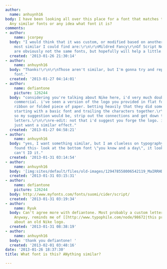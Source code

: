 ```yaml
---
author:
  name: anhuynh16
body: I have been looking all over this place for a font that matches this picture.
  Any similar fonts or any idea what font it is?
comments:
- author:
    name: jcorpey
  body: "I would think that it was custom, or modified based on another font. The
    most similar I could find are:\r\n\r\nMildred Fancy\r\nGf Script No 5\r\n\r\nThese
    are obviously not the same fonts, but hopefully will help a little."
  created: '2013-01-26 21:30:14'
- author:
    name: anhuynh16
  body: "Thanks!\r\n\r\nThose aren't similar, but I'm gonna try and replicate that
    font."
  created: '2013-01-27 04:14:01'
- author:
    name: defiantone
    picture: 126244
  body: "considering you're talking about Nike here, i'd very much doubt it is something
    commercial. i've seen a version of the logo you provided in flat form, like a
    ribbon or folded piece of paper. betting heavily that they did some major modifications
    starting with a basic font and trailing the characters together.\r\n\r\nedit:
    so my suggestion would be, strip out the connections and get down to the base
    letters.\r\n\r\nre-edit: not that i'd suggest you forge the logo. i'm hoping you
    just want a similar effect."
  created: '2013-01-27 04:58:21'
- author:
    name: anhuynh16
  body: "yes, I want something similar, but I am clueless on typography design. \r\nI
    found this- look at the bottom font \"you know and a day\", it looks similar but
    can't ID it."
  created: '2013-01-31 03:14:54'
- author:
    name: anhuynh16
  body: '[img:sites/default/files/old-images/129478558006542119_MaIRRHDf_c_3913.jpg]'
  created: '2013-01-31 03:15:31'
- author:
    name: defiantone
    picture: 126244
  body: http://www.myfonts.com/fonts/suomi/cider/script/
  created: '2013-01-31 03:19:34'
- author:
    name: Ryuk
  body: Can't agree more with defiantone. Most probably a custom lettering to me.
    Anyway, reminds me of [[http://www.typophile.com/node/98672|this previous discussion]]
    about an old Nike logo.
  created: '2013-01-31 08:38:19'
- author:
    name: anhuynh16
  body: 'thank you defiantone! '
  created: '2013-02-01 03:48:16'
date: '2013-01-26 18:37:30'
title: What font is this? ANything similar?

---
```

